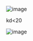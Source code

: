 ![image](https://github.com/user-attachments/assets/04dd9411-81ca-4cc6-9e12-9e594f8a4654)



kd<20

![image](https://github.com/user-attachments/assets/3fc3e28e-c3ff-4d89-a53e-5950317cf074)
